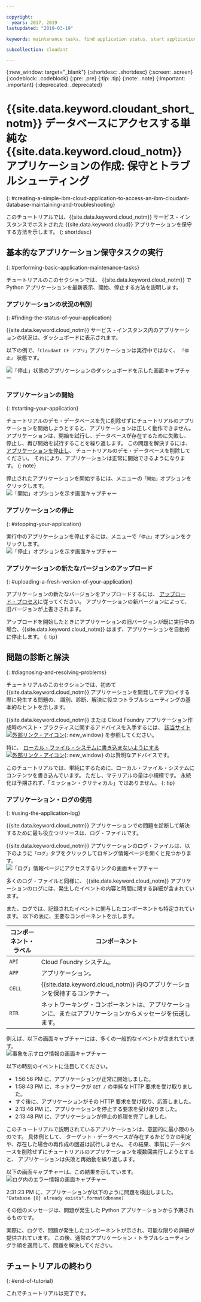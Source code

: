 ```yaml
---

copyright:
  years: 2017, 2019
lastupdated: "2019-03-19"

keywords: maintenance tasks, find application status, start application, stop application, upload application, diagnose problems, resolve problems, application log

subcollection: cloudant

---
```


{:new_window: target="_blank"}
{:shortdesc: .shortdesc}
{:screen: .screen}
{:codeblock: .codeblock}
{:pre: .pre}
{:tip: .tip}
{:note: .note}
{:important: .important}
{:deprecated: .deprecated}

<!-- Acrolinx: 2017-01-11 -->

# {{site.data.keyword.cloudant_short_notm}} データベースにアクセスする単純な {{site.data.keyword.cloud_notm}} アプリケーションの作成: 保守とトラブルシューティング
{: #creating-a-simple-ibm-cloud-application-to-access-an-ibm-cloudant-database-maintaining-and-troubleshooting}

このチュートリアルでは、{{site.data.keyword.cloud_notm}} サービス・インスタンスでホストされた
{{site.data.keyword.cloud}} アプリケーションを保守する方法を示します。
{: shortdesc}

## 基本的なアプリケーション保守タスクの実行
{: #performing-basic-application-maintenance-tasks}

チュートリアルのこのセクションでは、
{{site.data.keyword.cloud_notm}} で Python アプリケーションを最新表示、開始、停止する方法を説明します。

### アプリケーションの状況の判別
{: #finding-the-status-of-your-application}

{{site.data.keyword.cloud_notm}} サービス・インスタンス内のアプリケーションの状況は、ダッシュボードに表示されます。

以下の例で、`「Cloudant CF アプリ」`アプリケーションは実行中ではなく、
`「停止」` 状態です。

![「停止」状態のアプリケーションのダッシュボードを示した画面キャプチャー](images/img0037.png)

### アプリケーションの開始
{: #starting-your-application}

チュートリアルのデモ・データベースを先に削除せずにチュートリアルのアプリケーションを開始しようとすると、アプリケーションは正しく動作できません。 アプリケーションは、開始を試行し、データベースが存在するために失敗し、
    停止し、再び開始を試行することを繰り返します。 この問題を解決するには、
    [アプリケーションを停止し](#stopping-your-application)、
    チュートリアルのデモ・データベースを削除してください。 それにより、アプリケーションは正常に開始できるようになります。
{: note}
    
停止されたアプリケーションを開始するには、メニューの`「開始」`オプションをクリックします。<br/>
![「開始」オプションを示す画面キャプチャー](images/img0039.png)

### アプリケーションの停止
{: #stopping-your-application}

実行中のアプリケーションを停止するには、メニューで`「停止」`オプションをクリックします。<br/>
![「停止」オプションを示す画面キャプチャー](images/img0041.png)

### アプリケーションの新たなバージョンのアップロード
{: #uploading-a-fresh-version-of-your-application}

アプリケーションの新たなバージョンをアップロードするには、
[アップロード・プロセス](/docs/services/Cloudant?topic=cloudant-creating-a-simple-ibm-cloud-application-to-access-an-ibm-cloudant-database-uploading-the-application#creating-a-simple-ibm-cloud-application-to-access-an-ibm-cloudant-database-uploading-the-application)に従ってください。
アプリケーションの新バージョンによって、旧バージョンが上書きされます。

アップロードを開始したときにアプリケーションの旧バージョンが既に実行中の場合、{{site.data.keyword.cloud_notm}} はまず、アプリケーションを自動的に停止します。
{: tip}

## 問題の診断と解決
{: #diagnosing-and-resolving-problems}

チュートリアルのこのセクションでは、初めて
{{site.data.keyword.cloud_notm}}
アプリケーションを開発してデプロイする際に発生する問題の、
識別、診断、解決に役立つトラブルシューティングの基本的なヒントを示します。

{{site.data.keyword.cloud_notm}} または
Cloud Foundry アプリケーション作成時のベスト・プラクティスに関するアドバイスを入手するには、
[該当サイト![外部リンク・アイコン](../images/launch-glyph.svg "外部リンク・アイコン")](https://docs.cloudfoundry.org/devguide/deploy-apps/prepare-to-deploy.html){: new_window} を参照してください。

特に、
[ローカル・ファイル・システムに書き込まないようにする ![外部リンク・アイコン](../images/launch-glyph.svg "外部リンク・アイコン")](https://docs.cloudfoundry.org/devguide/deploy-apps/prepare-to-deploy.html#filesystem){: new_window}
のは賢明なアドバイスです。

このチュートリアルでは、単純にするために、ローカル・ファイル・システムにコンテンツを書き込んでいます。 ただし、マテリアルの量は小規模です。 永続化は予期されず、「ミッション・クリティカル」ではありません。
{: tip}

### アプリケーション・ログの使用
{: #using-the-application-log}

{{site.data.keyword.cloud_notm}} アプリケーションでの問題を診断して解決するために最も役立つリソースは、ログ・ファイルです。

{{site.data.keyword.cloud_notm}} アプリケーションのログ・ファイルは、以下のように`「ログ」`タブをクリックしてロギング情報ページを開くと見つかります。<br/>
![「ログ」情報ページにアクセスするリンクの画面キャプチャー](images/img0042.png)

多くのログ・ファイルと同様に、
{{site.data.keyword.cloud_notm}} アプリケーションのログには、発生したイベントの内容と時間に関する詳細が含まれています。

また、ログでは、記録されたイベントに関与したコンポーネントも特定されています。
以下の表に、主要なコンポーネントを示します。

コンポーネント・ラベル | コンポーネント
----------------|----------
`API`           | Cloud Foundry システム。
`APP`           | アプリケーション。
`CELL`          | {{site.data.keyword.cloud_notm}} 内のアプリケーションを保持するコンテナー。
`RTR`           | ネットワーキング・コンポーネントは、アプリケーションに、またはアプリケーションからメッセージを伝送します。

例えば、以下の画面キャプチャーには、多くの一般的なイベントが含まれています。<br/>
![事象を示すログ情報の画面キャプチャー](images/img0043.png)

以下の時刻のイベントに注目してください。

-   1:56:56 PM に、アプリケーションが正常に開始しました。
-   1:58:43 PM に、ネットワークが `GET /` の単純な HTTP 要求を受け取りました。
-   すぐ後に、アプリケーションがその HTTP 要求を受け取り、応答しました。
-   2:13:46 PM に、アプリケーションを停止する要求を受け取りました。
-   2:13:48 PM に、アプリケーションが停止の処理を完了しました。

このチュートリアルで説明されているアプリケーションは、意図的に最小限のものです。
具体例として、
ターゲット・データベースが存在するかどうかの判定や、存在した場合の再作成の回避は試行しません。
その結果、事前にデータベースを削除せずにチュートリアルのアプリケーションを複数回実行しようとすると、
アプリケーションは失敗と再始動を繰り返します。

以下の画面キャプチャーは、この結果を示しています。<br/>
![ログ内のエラー情報の画面キャプチャー](images/img0044.png)

2:31:23 PM に、アプリケーションが以下のように問題を検出しました。<br/>
`"Database {0} already exists".format(dbname)`

その他のメッセージは、問題が発生した Python アプリケーションから予期されるものです。

実際に、ログで、問題が発生したコンポーネントが示され、可能な限りの詳細が提供されています。
この後、通常のアプリケーション・トラブルシューティング手順を適用して、問題を解決してください。

## チュートリアルの終わり
{: #end-of-tutorial}

これでチュートリアルは完了です。
